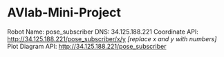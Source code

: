 # AVlab-Mini-Project

Robot Name: pose_subscriber
DNS: 34.125.188.221
Coordinate API: http://34.125.188.221/pose_subscriber/x/y <i>[replace x and y with numbers]</i>
Plot Diagram API: http://34.125.188.221/pose_subscriber
